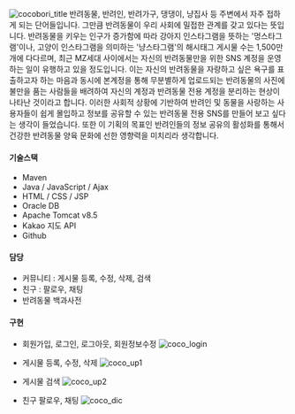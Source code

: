 ![cocobori_title](https://github.com/baekjaeseok/cocobori/assets/133929822/e81fa8cb-d866-4f3a-ae49-bdfbd2c2c2ff)
반려동물, 반려인, 반려가구, 댕댕이, 냥집사 등 주변에서 자주 접하게 되는 단어들입니다. 그만큼 반려동물이 우리 사회에 밀접한 관계를 갖고 있다는 뜻입니다. 반려동물을 키우는 인구가 증가함에 따라 강아지 인스타그램을 뜻하는 '멍스타그램'이나, 고양이 인스타그램을 의미하는 '냥스타그램'의 해시태그 게시물 수는 1,500만 개에 다다르며, 최근 MZ세대 사이에서는 자신의 반려동물만을 위한 SNS 계정을 운영하는 일이 유행하고 있을 정도입니다. 이는 자신의 반려동물을 자랑하고 싶은 욕구를 표출하고자 하는 마음과 동시에 본계정을 통해 무분별하게 업로드되는 반려동물의 사진에 불만을 품는 사람들을 배려하여 자신의 계정과 반려동물 전용 계정을 분리하는 현상이 나타난 것이라고 합니다. 이러한 사회적 상황에 기반하여 반려인 및 동물을 사랑하는 사용자들이 쉽게 몰입하고 정보를 공유할 수 있는 반려동물 전용 SNS를 만들어 보고 싶다는 생각이 들었습니다. 또한 이 기획의 목표인 반려인들의 정보 공유의 활성화를 통해서 건강한 반려동물 양육 문화에 선한 영향력을 미치리라 생각합니다.
#### 기술스택
* Maven
* Java / JavaScript / Ajax
* HTML / CSS / JSP
* Oracle DB
* Apache Tomcat v8.5
* Kakao 지도 API
* Github
#### 담당
* 커뮤니티 : 게시물 등록, 수정, 삭제, 검색
* 친구 : 팔로우, 채팅
* 반려동물 백과사전
#### 구현
* 회원가입, 로그인, 로그아웃, 회원정보수정
![coco_login](https://github.com/baekjaeseok/cocobori/assets/133929822/d3fcbf7d-9ccc-4161-acf3-a7b45c08e44f)

* 게시물 등록, 수정, 삭제
![coco_up1](https://github.com/baekjaeseok/cocobori/assets/133929822/a40f54ab-2156-4efc-9a2e-b2db48c42c78)

* 게시물 검색
![coco_up2](https://github.com/baekjaeseok/cocobori/assets/133929822/3339552e-7ae8-4dbe-a848-53d76c29ea17)

* 친구 팔로우, 채팅
![coco_dic](https://github.com/baekjaeseok/cocobori/assets/133929822/bea9166d-af39-407e-a217-0dbc888349d2)
